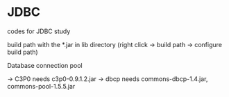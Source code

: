 # JDBC
codes for JDBC study

build path with the *.jar in lib directory (right click -> build path -> configure build path)

Database connection pool 
  
  -> C3P0 needs c3p0-0.9.1.2.jar
  -> dbcp needs commons-dbcp-1.4.jar, commons-pool-1.5.5.jar
